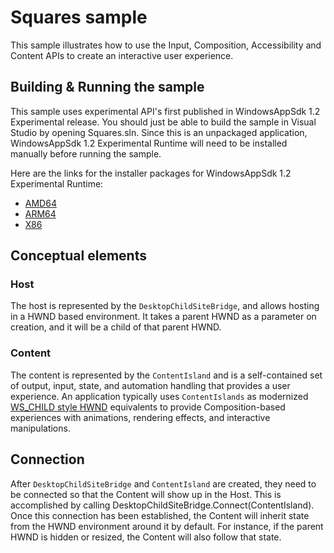 # Squares sample

This sample illustrates how to use the Input, Composition, Accessibility and Content APIs to create 
an interactive user experience.

## Building & Running the sample

This sample uses experimental API's first published in WindowsAppSdk 1.2 Experimental release. 
You should just be able to build the sample in Visual Studio by opening Squares.sln. 
Since this is an unpackaged application, WindowsAppSdk 1.2 Experimental Runtime will need to be 
installed manually before running the sample. 

Here are the links for the installer packages for WindowsAppSdk 1.2 Experimental Runtime:

- [AMD64](https://aka.ms/windowsappsdk/1.2/1.2.220909.2-experimental2/windowsappruntimeinstall-x64.exe)
- [ARM64](https://aka.ms/windowsappsdk/1.2/1.2.220909.2-experimental2/windowsappruntimeinstall-arm64.exe)
- [X86](https://aka.ms/windowsappsdk/1.2/1.2.220909.2-experimental2/windowsappruntimeinstall-x86.exe)


## Conceptual elements

### Host

The host is represented by the `DesktopChildSiteBridge`, and allows hosting in a HWND based 
environment. It takes a parent HWND as a parameter on creation, and it will be a child of that 
parent HWND. 


### Content

The content is represented by the `ContentIsland` and is a self-contained set of output, input, 
state, and automation handling that provides a user experience. An application typically uses 
`ContentIslands` as modernized [WS_CHILD
style HWND](https://docs.microsoft.com/en-us/windows/win32/winmsg/window-features#child-windows)
equivalents to provide Composition-based experiences with animations, rendering effects, and
interactive manipulations.

## Connection

After `DesktopChildSiteBridge` and `ContentIsland` are created, they need to be connected so that 
the Content will show up in the Host. This is accomplished by calling 
DesktopChildSiteBridge.Connect(ContentIsland). Once this connection has been established, the
Content will inherit state from the HWND environment around it by default. For instance, if the 
parent HWND is hidden or resized, the Content will also follow that state.

